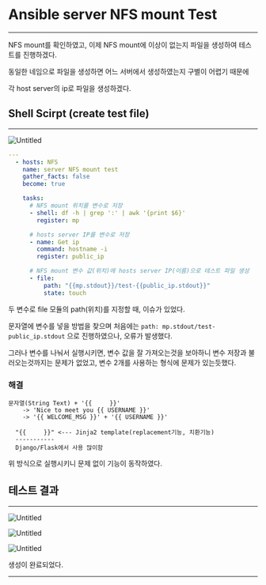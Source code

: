 # Ansible server NFS mount Test

---

NFS mount를 확인하였고, 이제 NFS mount에 이상이 없는지 파일을 생성하여 테스트를 진행하겠다.

동일한 네임으로 파일을 생성하면 어느 서버에서 생성하였는지 구별이 어렵기 때문에

각 host server의 ip로 파일을 생성하겠다.

## ****Shell Scirpt (create test file)****

---

![Untitled](Ansible%20server%20NFS%20mount%20Test%20a6fb884c9da04adca3480f3e65717ce7/Untitled.png)

```yaml
---
  - hosts: NFS
    name: server NFS mount test
    gather_facts: false
    become: true

    tasks:
      # NFS mount 위치를 변수로 저장
      - shell: df -h | grep ':' | awk '{print $6}'
        register: mp

      # hosts server IP를 변수로 저장
      - name: Get ip
        command: hostname -i
        register: public_ip

      # NFS mount 변수 값(위치)에 hosts server IP(이름)으로 테스트 파일 생성
      - file:
          path: "{{mp.stdout}}/test-{{public_ip.stdout}}"
          state: touch
```

두 변수로 file 모듈의 path(위치)를 지정할 때, 이슈가 있었다.

문자열에 변수를 넣을 방법을 찾으며 처음에는 `path: mp.stdout/test-public_ip.stdout` 으로 진행하였으나, 오류가 발생했다.

그러나 변수를 나눠서 실행시키면, 변수 값을 잘 가져오는것을 보아하니 변수 저장과 불러오는것까지는 문제가 없었고, 변수 2개를 사용하는 형식에 문제가 있는듯했다.

### 해결

```
문자열(String Text) + '{{     }}'
    -> 'Nice to meet you {{ USERNAME }}'
    -> '{{ WELCOME_MSG }}' + '{{ USERNAME }}'

  "{{     }}" <--- Jinja2 template(replacement기능, 치환기능)
  -----------
  Django/Flask에서 사용 많이함
```

위 방식으로 실행시키니 문제 없이 기능이 동작하였다.

## 테스트 결과

---

![Untitled](Ansible%20server%20NFS%20mount%20Test%20a6fb884c9da04adca3480f3e65717ce7/Untitled%201.png)

![Untitled](Ansible%20server%20NFS%20mount%20Test%20a6fb884c9da04adca3480f3e65717ce7/Untitled%202.png)

![Untitled](Ansible%20server%20NFS%20mount%20Test%20a6fb884c9da04adca3480f3e65717ce7/Untitled%203.png)

생성이 완료되었다.

---